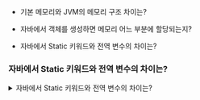 - 기본 메모리와 JVM의 메모리 구조 차이는?

- 자바에서 객체를 생성하면 메모리 어느 부분에 할당되는지?

- 자바에서 Static 키워드와 전역 변수의 차이는?


### 자바에서 Static 키워드와 전역 변수의 차이는?


<details markdown="1">
  <summary>자바에서 Static 키워드와 전역 변수의 차이는?</summary>
  <div>
    <ul>
      <li>1</li>
      <li>2</li>
    </ul>
  </div>
</details>
